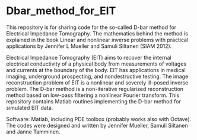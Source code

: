 # Dbar_method_for_EIT
This repository is for sharing code for the so-called D-bar method for Electrical Impedance Tomography. The mathematics behind the method is explained in the book Linear and nonlinear inverse problems with practical applications by Jennifer L Mueller and Samuli Siltanen (SIAM 2012). 

Electrical Impedance Tomography (EIT) aims to recover the internal electrical conductivity of a physical body from measurements of voltages and currents at the boundary of the body. EIT has applications in medical imaging, underground prospecting, and nondestructive testing. The image reconstruction problem of EIT is a nonlinear and severely ill-posed inverse problem. The D-bar method is a non-iterative regularized reconstruction method based on low-pass filtering a nonlinear Fourier transform. This repository contains Matlab routines implementing the D-bar method for simulated EIT data.

Software: Matlab, including PDE toolbox (probably works also with Octave).
The codes were designed and written by Jennifer Mueller, Samuli Siltanen and Janne Tamminen.
